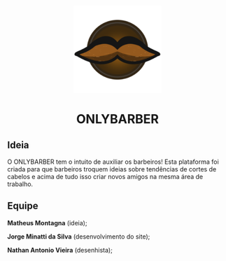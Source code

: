 <!--as tags do markdown não estavam funcionando corretamente, tive que usar as tags do html-->
<div align="center">
  <img src="https://github.com/Jiorjoro/Onlybarber/blob/main/media/default/logo.png" alt="Onlybarber-Logo" width="200px"> <h1>ONLYBARBER</h1>
</div>


<h2>Ideia</h2>

O ONLYBARBER tem o intuito de auxiliar os barbeiros! 
Esta plataforma foi criada para que barbeiros troquem 
ideias sobre tendências de cortes de cabelos e acima de 
tudo isso criar novos amigos na mesma área de trabalho.

<h2>Equipe</h2>

<b>Matheus Montagna</b> (ideia);

<b>Jorge Minatti da Silva</b> (desenvolvimento do site);

<b>Nathan Antonio Vieira</b> (desenhista);
